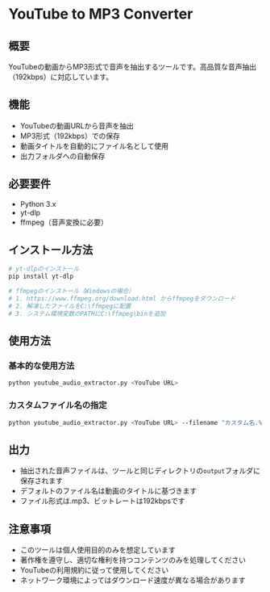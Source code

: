 # YouTube to MP3 Converter

## 概要
YouTubeの動画からMP3形式で音声を抽出するツールです。高品質な音声抽出（192kbps）に対応しています。

## 機能
- YouTubeの動画URLから音声を抽出
- MP3形式（192kbps）での保存
- 動画タイトルを自動的にファイル名として使用
- 出力フォルダへの自動保存

## 必要要件
- Python 3.x
- yt-dlp
- ffmpeg（音声変換に必要）

## インストール方法
```bash
# yt-dlpのインストール
pip install yt-dlp

# ffmpegのインストール（Windowsの場合）
# 1. https://www.ffmpeg.org/download.html からffmpegをダウンロード
# 2. 解凍したファイルをC:\ffmpegに配置
# 3. システム環境変数のPATHにC:\ffmpeg\binを追加
```

## 使用方法
### 基本的な使用方法
```bash
python youtube_audio_extractor.py <YouTube URL>
```

### カスタムファイル名の指定
```bash
python youtube_audio_extractor.py <YouTube URL> --filename "カスタム名.%(ext)s"
```

## 出力
- 抽出された音声ファイルは、ツールと同じディレクトリの`output`フォルダに保存されます
- デフォルトのファイル名は動画のタイトルに基づきます
- ファイル形式は.mp3、ビットレートは192kbpsです

## 注意事項
- このツールは個人使用目的のみを想定しています
- 著作権を遵守し、適切な権利を持つコンテンツのみを処理してください
- YouTubeの利用規約に従って使用してください
- ネットワーク環境によってはダウンロード速度が異なる場合があります
